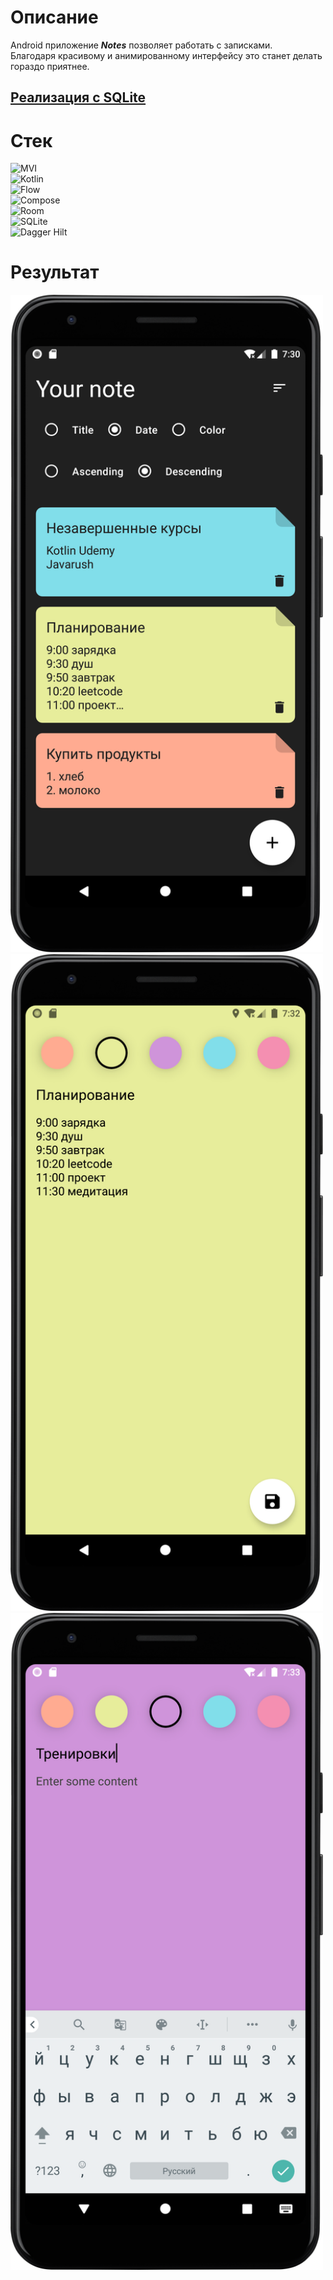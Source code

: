 # Описание
Android приложение ***Notes*** позволяет работать с записками.\
Благодаря красивому и анимированному интерфейсу это станет делать гораздо приятнее.

## [Реализация с SQLite](https://github.com/Krirll/NotesApplication/tree/sqlite)

# Стек
![MVI](https://img.shields.io/badge/-MVI-5A8AD6?style=for-the-badge&logo=)\
![Kotlin](https://img.shields.io/badge/-Kotlin-orange?style=for-the-badge&logo=Kotlin)\
![Flow](https://img.shields.io/badge/-Flow-orange?style=for-the-badge&logo=kotlin)\
![Compose](https://img.shields.io/badge/-jetpack_compose-56D86C?style=for-the-badge&logo=jetpackcompose)\
![Room](https://img.shields.io/badge/-Room-57AFD5?style=for-the-badge&logo=sqlite)\
![SQLite](https://img.shields.io/badge/-SQLite-57AFD5?style=for-the-badge&logo=sqlite)\
![Dagger Hilt](https://img.shields.io/badge/-Dagger_Hilt-6F5CD6?style=for-the-badge&logo=android)


# Результат
<img src="https://github.com/Krirll/NotesApplication/blob/master/readme-images/Screenshot_20230531_223058.png" alt="drawing" width="500"/>
<img src="https://github.com/Krirll/NotesApplication/blob/master/readme-images/Screenshot_20230531_223211.png" alt="drawing" width="500"/>
<img src="https://github.com/Krirll/NotesApplication/blob/master/readme-images/Screenshot_20230531_223317.png" alt="drawing" width="500"/>

